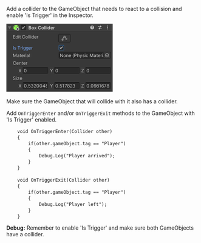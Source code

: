 Add a collider to the GameObject that needs to react to a collision and enable 'Is Trigger' in the Inspector. 

![Collider component with Is Trigger checked.](images/collider-trigger.png)

Make sure the GameObject that will collide with it also has a collider. 

Add `OnTriggerEnter` and/or `OnTriggerExit` methods to the GameObject with 'Is Trigger' enabled. 

```
    void OnTriggerEnter(Collider other)
    {
        if(other.gameObject.tag == "Player")
        {
            Debug.Log("Player arrived");
        }
    }
    
    void OnTriggerExit(Collider other)
    {
        if(other.gameObject.tag == "Player")
        {
            Debug.Log("Player left");
        }
    }
```

**Debug:** Remember to enable 'Is Trigger' and make sure both GameObjects have a collider. 
